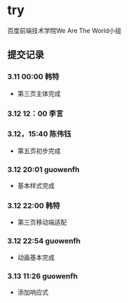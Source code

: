 # try
百度前端技术学院We Are The World小组

## 提交记录

### 3.11 00:00 韩特
* 第三页主体完成


### 3.12 12：00 李言

### 3.12，15:40 陈伟钰
* 第五页初步完成

### 3.12 20:01 guowenfh

- 基本样式完成

### 3.12 22:00 韩特
* 第三页移动端适配

### 3.12 22:54 guowenfh

- 动画基本完成

### 3.13 11:26 guowenfh

- 添加响应式
